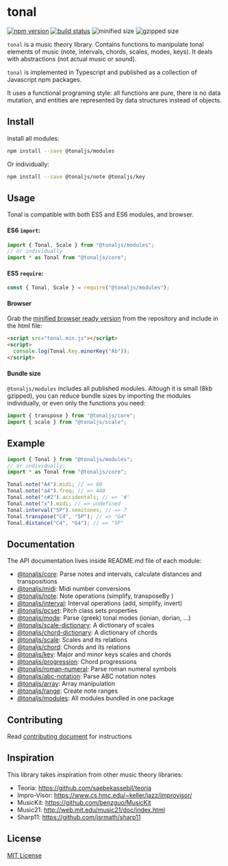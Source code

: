 # tonal

[![npm version](https://img.shields.io/npm/v/@tonaljs/modules.svg?style=flat-square)](https://www.npmjs.com/package/@tonaljs/modules)
[![build status](https://img.shields.io/travis/tonaljs/tonal?style=flat-square)](http://travis-ci.org/tonaljs/tonal/)
![minified size](https://img.shields.io/badge/minified-23.6kb-blue?style=flat-square)
![gzipped size](https://img.shields.io/badge/gzipped-8.08kb-blue?style=flat-square)

`tonal` is a music theory library. Contains functions to manipulate tonal elements of music (note, intervals, chords, scales, modes, keys). It deals with abstractions (not actual music or sound).

`tonal` is implemented in Typescript and published as a collection of Javascript npm packages.

It uses a functional programing style: all functions are pure, there is no data mutation, and entities are represented by data structures instead of objects.

## Install

Install all modules:

```bash
npm install --save @tonaljs/modules
```

Or individually:

```bash
npm install --save @tonaljs/note @tonaljs/key
```

## Usage

Tonal is compatible with both ES5 and ES6 modules, and browser.

#### ES6 `import`:

```js
import { Tonal, Scale } from "@tonaljs/modules";
// or individually
import * as Tonal from "@tonaljs/core";
```

#### ES5 `require`:

```js
const { Tonal, Scale } = require("@tonaljs/modules");
```

#### Browser

Grab the [minified browser ready version](https://raw.githubusercontent.com/tonaljs/tonal/master/packages/modules/browser/tonal.min.js) from the repository and include in the html file:

```html
<script src="tonal.min.js"></script>
<script>
  console.log(Tonal.Key.minorKey("Ab"));
</script>
```

#### Bundle size

`@tonaljs/modules` includes all published modules. Altough it is small (8kb gzipped), you can reduce bundle sizes by importing the modules individually, or even only the functions you need:

```js
import { transpose } from "@tonaljs/core";
import { scale } from "@tonaljs/scale";
```

## Example

```js
import { Tonal } from "@tonaljs/modules";
// or individually:
import * as Tonal from "@tonaljs/core";

Tonal.note("A4").midi; // => 60
Tonal.note("a4").freq; // => 440
Tonal.note("c#2").accidentals; // => '#'
Tonal.note("x").midi; // => undefined
Tonal.interval("5P").semitones; // => 7
Tonal.transpose("C4", "5P"); // => "G4"
Tonal.distance("C4", "G4"); // => "5P"
```

## Documentation

The API documentation lives inside README.md file of each module:

- [@tonaljs/core](/packages/tonal): Parse notes and intervals, calculate distances and transpositions
- [@tonaljs/midi](/packages/midi): Midi number conversions
- [@tonaljs/note](/packages/note): Note operations (simplify, transposeBy )
- [@tonaljs/interval](/packages/interval): Interval operations (add, simplify, invert)
- [@tonaljs/pcset](/packages/pcset): Pitch class sets properties
- [@tonaljs/mode](/packages/mode): Parse (greek) tonal modes (ionian, dorian, ...)
- [@tonaljs/scale-dictionary](/packages/scale-dictionary): A dictionary of scales
- [@tonaljs/chord-dictionary](/packages/chord-dictionary): A dictionary of chords
- [@tonaljs/scale](/packages/scale): Scales and its relations
- [@tonaljs/chord](/packages/chord): Chords and its relations
- [@tonaljs/key](/packages/key): Major and minor keys scales and chords
- [@tonaljs/progression](/packages/progression): Chord progressions
- [@tonaljs/roman-numeral](/packages/roman-numeral): Parse roman numeral symbols
- [@tonaljs/abc-notation](/packages/abc-notation): Parse ABC notation notes
- [@tonaljs/array](/packages/array): Array manipulation
- [@tonaljs/range](/packages/range): Create note ranges
- [@tonaljs/modules](/packages/modules): All modules bundled in one package

## Contributing

Read [contributing document](/docs/CONTRIBUTING.md) for instructions

## Inspiration

This library takes inspiration from other music theory libraries:

- Teoria: https://github.com/saebekassebil/teoria
- Impro-Visor: https://www.cs.hmc.edu/~keller/jazz/improvisor/
- MusicKit: https://github.com/benzguo/MusicKit
- Music21: http://web.mit.edu/music21/doc/index.html
- Sharp11: https://github.com/jsrmath/sharp11

## License

[MIT License](docs/LICENSE)
